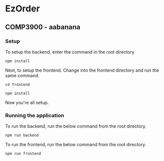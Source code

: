 # EzOrder

## COMP3900 - aabanana

### Setup

To setup the backend, enter the command in the root directory

`npm install`

Next, to setup the frontend. Change into the frontend directory and run the same command.

`cd frontend`

`npm install`

Now you're all setup.

### Running the application
To run the backend, run the below command from the root directory.

`npm run backend`

To run the frontend, run the below command from the root directory.

`npm run frontend`